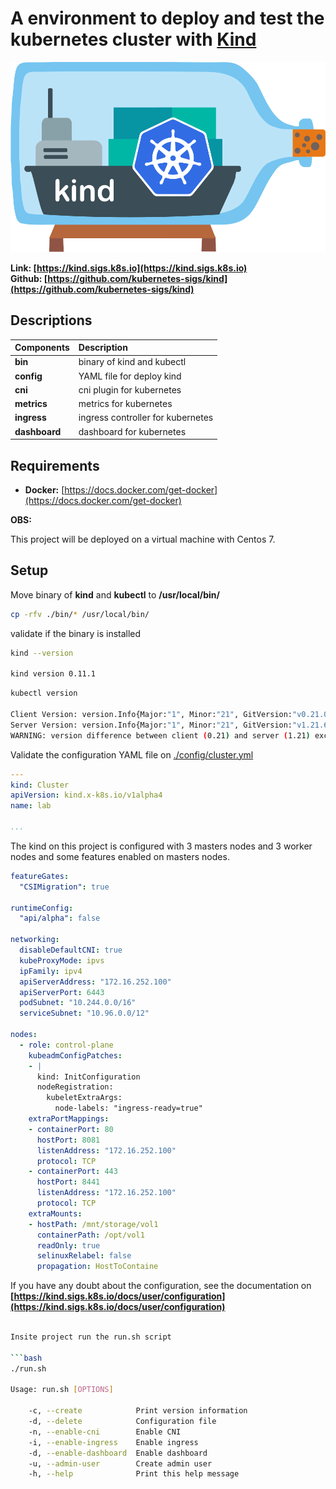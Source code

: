 # **A environment to deploy and test the kubernetes cluster with [Kind](https://kind.sigs.k8s.io)**

![kind-logo](./docs/img/logo.png)

**Link: [https://kind.sigs.k8s.io](https://kind.sigs.k8s.io)**  
**Github: [https://github.com/kubernetes-sigs/kind](https://github.com/kubernetes-sigs/kind)**

## **Descriptions**

| **Components** | **Description** |
| :---------- | :------------ |
| **bin** | binary of kind and kubectl |
| **config** | YAML file for deploy kind |
| **cni** | cni plugin for kubernetes |
| **metrics** | metrics for kubernetes |
| **ingress** | ingress controller for kubernetes |
| **dashboard** | dashboard for kubernetes |

## **Requirements**

- **Docker:** [https://docs.docker.com/get-docker](https://docs.docker.com/get-docker)

**OBS:**

This project will be deployed on a virtual machine with Centos 7.

## **Setup**

Move binary of **kind** and **kubectl** to **/usr/local/bin/**

```bash
cp -rfv ./bin/* /usr/local/bin/
```

validate if the binary is installed

```bash
kind --version

kind version 0.11.1
```

```bash
kubectl version

Client Version: version.Info{Major:"1", Minor:"21", GitVersion:"v0.21.0-beta.1", GitCommit:"96e95cef877ba04872b88e4e2597eabb0174d182", GitTreeState:"clean", BuildDate:"2021-11-04T18:29:37Z", GoVersion:"go1.16.6", Compiler:"gc", Platform:"darwin/amd64"}
Server Version: version.Info{Major:"1", Minor:"21", GitVersion:"v1.21.6+b82a451", GitCommit:"cefce093e4e5bc9a1916eb5a489ed37c7d467f6f", GitTreeState:"clean", BuildDate:"2022-02-05T06:58:30Z", GoVersion:"go1.16.6", Compiler:"gc", Platform:"linux/amd64"}
WARNING: version difference between client (0.21) and server (1.21) exceeds the supported minor version skew of +/-1
```

Validate the configuration YAML file on [./config/cluster.yml](./config/cluster.yml)

```yaml
---
kind: Cluster
apiVersion: kind.x-k8s.io/v1alpha4
name: lab

...
```

The kind on this project is configured with 3 masters nodes and 3 worker nodes and some features enabled on masters nodes.

```yaml
featureGates:
  "CSIMigration": true

runtimeConfig:
  "api/alpha": false

networking:
  disableDefaultCNI: true
  kubeProxyMode: ipvs
  ipFamily: ipv4
  apiServerAddress: "172.16.252.100"
  apiServerPort: 6443
  podSubnet: "10.244.0.0/16"
  serviceSubnet: "10.96.0.0/12"

nodes:
  - role: control-plane
    kubeadmConfigPatches:
    - |
      kind: InitConfiguration
      nodeRegistration:
        kubeletExtraArgs:
          node-labels: "ingress-ready=true"
    extraPortMappings:
    - containerPort: 80
      hostPort: 8081
      listenAddress: "172.16.252.100"
      protocol: TCP
    - containerPort: 443
      hostPort: 8441
      listenAddress: "172.16.252.100"
      protocol: TCP
    extraMounts:
    - hostPath: /mnt/storage/vol1
      containerPath: /opt/vol1
      readOnly: true
      selinuxRelabel: false
      propagation: HostToContaine
```

If you have any doubt about the configuration, see the documentation on **[https://kind.sigs.k8s.io/docs/user/configuration](https://kind.sigs.k8s.io/docs/user/configuration)**

```bash

Insite project run the run.sh script

```bash
./run.sh

Usage: run.sh [OPTIONS]

    -c, --create            Print version information
    -d, --delete            Configuration file
    -n, --enable-cni        Enable CNI
    -i, --enable-ingress    Enable ingress
    -d, --enable-dashboard  Enable dashboard
    -u, --admin-user        Create admin user
    -h, --help              Print this help message
```
